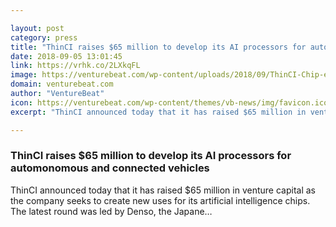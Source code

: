 ```yaml
---

layout: post
category: press
title: "ThinCI raises $65 million to develop its AI processors for automonomous and connected vehicles"
date: 2018-09-05 13:01:45
link: https://vrhk.co/2LXkqFL
image: https://venturebeat.com/wp-content/uploads/2018/09/ThinCI-Chip-e1536139516259.jpg?fit=4571%2C2479&strip=all
domain: venturebeat.com
author: "VentureBeat"
icon: https://venturebeat.com/wp-content/themes/vb-news/img/favicon.ico
excerpt: "ThinCI announced today that it has raised $65 million in venture capital as the company seeks to create new uses for its artificial intelligence chips. The latest round was led by Denso, the Japane…"

---
```


### ThinCI raises $65 million to develop its AI processors for automonomous and connected vehicles

ThinCI announced today that it has raised $65 million in venture capital as the company seeks to create new uses for its artificial intelligence chips. The latest round was led by Denso, the Japane…